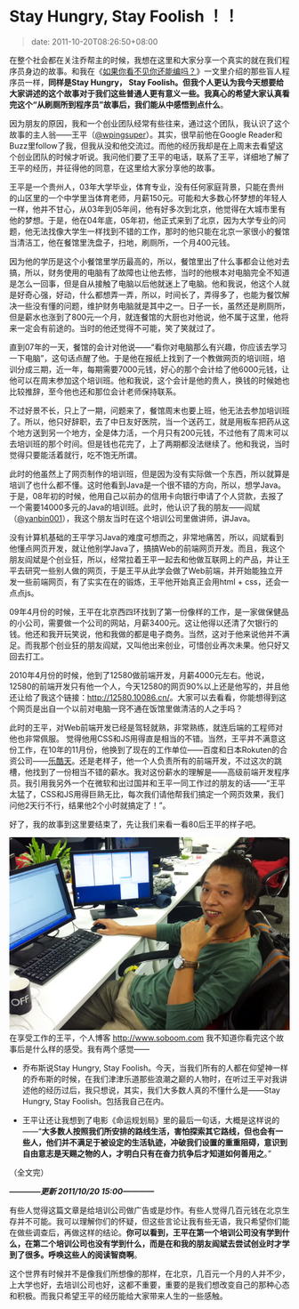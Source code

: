# Stay Hungry, Stay Foolish ！！
>date: 2011-10-20T08:26:50+08:00


在整个社会都在关注乔帮主的时候，我想在这里和大家分享一个真实的就在我们程序员身边的故事。和我在《[如果你看不见你还能编吗？](https://coolshell.cn/articles/5514.html "如果你看不见你还能编程吗？")》一文里介绍的那些盲人程序员一样，**同样是Stay Hungry， Stay Foolish。但我个人更认为我今天想要给大家讲述的这个故事对于我们这些普通人更有意义一些。我真心的希望大家认真看完这个“从刷厕所到程序员”故事后，我们能从中感悟到点什么**。


因为朋友的原因，我和一个创业团队经常有些往来，通过这个团队，我认识了这个故事的主人翁——王平（[@wpingsuper](http://weibo.com/wpingsuper)）。其实，很早前他在Google Reader和Buzz里follow了我，但我从没和他交流过。而他的经历我却是在上周末去看望这个创业团队的时候才听说。我问他们要了王平的电话，联系了王平，详细地了解了王平的经历，并征得他的同意，在这里给大家分享他的故事。


王平是一个贵州人，03年大学毕业，体育专业，没有任何家庭背景，只能在贵州的山区里的一个中学里当体育老师，月薪150元。可能和大多数心怀梦想的年轻人一样，他并不甘心，从03年到05年间，他有好多次到北京，他觉得在大城市里有他的梦想。于是，他在04年底，05年初，他正式来到了北京，因为大学专业的问题，他无法找像大学生一样找到不错的工作，那时的他只能在北京一家很小的餐馆当清洁工，他在餐馆里洗盘子，扫地，刷厕所，一个月400元钱。


因为他的学历是这个小餐馆里学历最高的，所以，餐馆里出了什么事都会让他对去搞，所以，财务使用的电脑有了故障也让他去修，当时的他根本对电脑完全不知道是怎么一回事，但是自从接触了电脑以后他就迷上了电脑。他和我说，他这个人就是好奇心强，好动，什么都想弄一弄，所以，时间长了，弄得多了，也能为餐饮解决一些没有懂的问题，维护财务电脑就是其中之一。日子一长，虽然还是刷厕所，但是薪水也涨到了800元一个月，就连餐馆的大厨也对他说，他不属于这里，他将来一定会有前途的。当时的他还觉得不可能，笑了笑就过了。



直到07年的一天，餐馆的会计对他说——“看你对电脑那么有兴趣，你应该去学习一下电脑”，这句话点醒了他。于是他在报纸上找到了一个教做网页的培训班，培训分成三期，近一年，每期需要7000元钱，好心的那个会计给了他6000元钱，让他可以在周末参加这个培训班。他和我说，这个会计是他的贵人，换钱的时候她也比较推辞，至今他也还和那位会计老师保持联系。


不过好景不长，只上了一期，问题来了，餐馆周末也要上班，他无法去参加培训班了。所以，他只好辞职，去了中日友好医院，当一个送药工，就是用板车把药从这个地方送到另一个地方，全是体力活，一个月只有200元钱，不过他有了周末可以去培训班的那个时间。但是钱也花完了，上了两期都没法继续了。他和我说，当时觉得只要能活着就行，吃不饱无所谓。


此时的他虽然上了网页制作的培训班，但是因为没有实际做一个东西，所以就算是培训了也什么都不懂。这时他看到Java是一个很不错的方向，所以，想学Java。于是，08年初的时候，他用自己以前办的信用卡向银行申请了个人贷款，去报了一个需要14000多元的Java的培训班。此时，他认识了我的朋友——阎斌（[@yanbin001](http://weibo.com/yanbin001)），我这个朋友当时在这个培训公司里做讲师，讲Java。


没有计算机基础的王平学习Java的难度可想而之，非常地痛苦，所以，阎斌看到他懂点网页开发，就让他别学Java了，搞搞Web的前端网页开发。而且，我这个朋友阎斌是个创业狂，所以，经常拉着王平一起去和他做互联网上的产品，并让王平去研究一些别人做的网页，于是王平从此学会做了Web前端，并开始能独立开发一些前端网页，有了实实在在的锻炼，王平他开始真正会用html + css，还会一点点js。


09年4月份的时候，王平在北京西四环找到了第一份像样的工作，是一家做保健品的小公司，需要做一个公司的网站，月薪3400元。这让他得以还清了欠银行的钱。他还和我开玩笑说，他和我做的都是电子商务。当然，这对于他来说他并不满足。而我那个创业狂的朋友阎斌，又叫他出来创业，可惜创业再次未果。他只好又回去打工。


2010年4月份的时候，他到了12580做前端开发，月薪4000元左右。他说，12580的前端开发只有他一个人，今天12580的网页90%以上还是他写的，并且他还让给了我这个链接：<http://12580.10086.cn/>。大家可以去看看，你能想得到这个网页是出自一个以前对电脑一窍不通在饭馆里做清洁的人之手吗？


此时的王平，对Web前端开发已经是驾轻就熟，非常熟练，就连后端的工程师对他也非常佩服。 觉得他用CSS和JS用得直是相当的不错。当然，王平并不满意这份工作，在10年的11月份，他换到了现在的工作单位——百度和日本Rokuten的合资公司——[乐酷天]( http://www.rakuten.cn/)。还是老样子，他一个人负责所有的前端开发，不过这次的跳槽，他找到了一份相当不错的薪水。我对这份薪水的理解是——高级前端开发程序员。我引用我另外一个在微软和出过国并和王平一同工作过的朋友的话——“王平太猛了，CSS和JS用得巨熟无比，每次我们请他帮我们搞定一个网页效果，我们问他2天行不行，结果他2个小时就搞定了！”。


好了，我的故事到这里要结束了，先让我们来看一看80后王平的样子吧。


![](/assets/images/wpingsuper.jpg "80后——王平")在享受工作的王平，个人博客 http://www.soboom.com
我不知道你看完这个故事后是什么样的感受。我有两个感觉——


* 乔布斯说Stay Hungry, Stay Foolish。今天，当我们所有的人都在仰望神一样的乔布斯的时候，在我们津津乐道那些浪潮之巅的人物时，在听过王平对我讲述他的经历过后，我只想说，其实，我们大多数人真的不懂什么是——Stay Hungry, Stay Foolish。包括我自己在内。


* 王平让还让我想到了电影《命运规划局》里的最后一句话，大概是这样说的——“**大多数人按照我们所安排的路线生活，害怕探索其它路线，但也会有一些人，他们并不满足于被设定的生活轨迹，冲破我们设置的重重阻碍，意识到自由意志是天赐之物的人，才明白只有在奋力抗争后才知道如何善用之**。”


（全文完）


***————更新 2011/10/20 15:00————***


有些人觉得这篇文章是给培训公司做广告或是炒作。有些人觉得几百元钱在北京生存并不可能。我可以理解你们的怀疑，但这些言论让我有些无语，我只希望你们能在做些调查后，再做这样的结论。**你可以看到，王平在第一个培训公司没有学到什么，在第二个培训公司也没有学到什么，而是在和我的朋友阎斌去尝试创业时才学到了很多。呼唤这些人的阅读智商啊**。


这个世界有时候并不是像我们所想像的那样，在北京，几百元一个月的人并不少，上大学也好，去培训公司也好，这都不重要，重要的是我们想改变自己的那种心态和积极。而我只希望王平的经历能给大家带来人生的一些感触。


